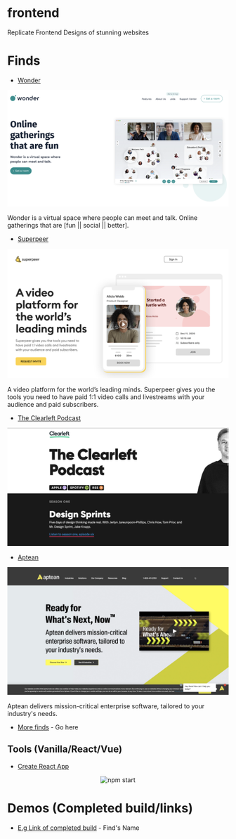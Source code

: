 # frontend
Replicate Frontend Designs of stunning websites

# Finds
- [Wonder](https://www.wonder.me/)


<p align='center'>
<img src='readme/wonder.me.png' alt='wonder, site screenshot'>
</p>

Wonder is a virtual space where people can meet and talk.
Online gatherings that are [fun || social || better].

- [Superpeer](https://superpeer.com/)

<p align='center'>
<img src='readme/superpeer.png' alt='superpeer, site screenshot'>
</p>

A video platform for the world’s leading minds.
Superpeer gives you the tools you need to have paid 1:1 video calls and livestreams with your audience and paid subscribers.


- [The Clearleft Podcast](https://podcast.clearleft.com/)

<p align='center'>
<img src='readme/the_clearleft.png' alt='clearleft, site screenshot'>
</p>



- [Aptean](https://www.aptean.com/)

<p align='center'>
<img src='readme/aptean.png' alt='aptean, site screenshot'>
</p>

Aptean delivers mission-critical enterprise software, tailored to your industry's needs.






- [More finds]() - Go here



## Tools (Vanilla/React/Vue)
- [Create React App](https://github.com/facebook/create-react-app/)

<p align='center'>
<img src='https://cdn.jsdelivr.net/gh/facebook/create-react-app@27b42ac7efa018f2541153ab30d63180f5fa39e0/screencast.svg' width='600' alt='npm start'>
</p>

# Demos (Completed build/links)
- [E.g Link of completed build]() - Find's Name
